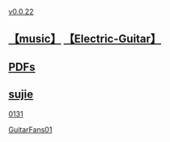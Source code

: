 [v0.0.22](https://github.com/littleflute/guitar/edit/master/README.md)
## [【music】](https://littleflute.github.io/music/) [【Electric-Guitar】](https://littleflute.github.io/Electric-Guitar/)
## [PDFs](PDFs)

## [sujie](sujie)

[0131](0131)

[GuitarFans01](GuitarFans01)
